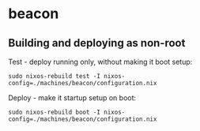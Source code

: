 beacon
======

## Building and deploying as non-root

Test - deploy running only, without making it boot setup:

```shell
sudo nixos-rebuild test -I nixos-config=./machines/beacon/configuration.nix
```

Deploy - make it startup setup on boot:

```shell
sudo nixos-rebuild boot -I nixos-config=./machines/beacon/configuration.nix
```
